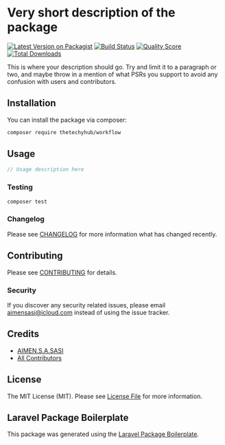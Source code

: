# Very short description of the package

[![Latest Version on Packagist](https://img.shields.io/packagist/v/thetechyhub/workflow.svg?style=flat-square)](https://packagist.org/packages/thetechyhub/workflow)
[![Build Status](https://img.shields.io/travis/thetechyhub/workflow/master.svg?style=flat-square)](https://travis-ci.org/thetechyhub/workflow)
[![Quality Score](https://img.shields.io/scrutinizer/g/thetechyhub/workflow.svg?style=flat-square)](https://scrutinizer-ci.com/g/thetechyhub/workflow)
[![Total Downloads](https://img.shields.io/packagist/dt/thetechyhub/workflow.svg?style=flat-square)](https://packagist.org/packages/thetechyhub/workflow)

This is where your description should go. Try and limit it to a paragraph or two, and maybe throw in a mention of what PSRs you support to avoid any confusion with users and contributors.

## Installation

You can install the package via composer:

```bash
composer require thetechyhub/workflow
```

## Usage

``` php
// Usage description here
```

### Testing

``` bash
composer test
```

### Changelog

Please see [CHANGELOG](CHANGELOG.md) for more information what has changed recently.

## Contributing

Please see [CONTRIBUTING](CONTRIBUTING.md) for details.

### Security

If you discover any security related issues, please email aimensasi@icloud.com instead of using the issue tracker.

## Credits

- [AIMEN.S.A.SASI](https://github.com/thetechyhub)
- [All Contributors](../../contributors)

## License

The MIT License (MIT). Please see [License File](LICENSE.md) for more information.

## Laravel Package Boilerplate

This package was generated using the [Laravel Package Boilerplate](https://laravelpackageboilerplate.com).